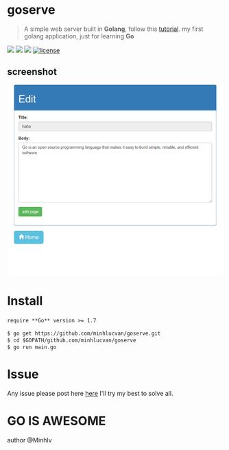 # goserve

> A simple web server built in **Golang**, follow this [tutorial](https://golang.org/doc/articles/wiki/). my first golang application, just for learning **Go**

[![](https://img.shields.io/travis/rust-lang/rust/master.svg)]() 
[![](https://img.shields.io/badge/Lang-Go-yellowgreen.svg)]() 
[![](https://img.shields.io/badge/Go-1.7.1-lightgrey.svg)]()
[![license](https://img.shields.io/github/license/mashape/apistatus.svg)]()

## screenshot

![screenshot](https://raw.githubusercontent.com/minhlucvan/goserve/master/assets/img/6628223800836096.png)


# Install

``require **Go** version >= 1.7``

```shell
$ go get https://github.com/minhlucvan/goserve.git
$ cd $GOPATH/github.com/minhlucvan/goserve
$ go run main.go
```

# Issue

Any issue please post here [here](https://github.com/minhlucvan/goserve/issues) I'll try my best to solve all.

# GO IS AWESOME

author @Minhlv